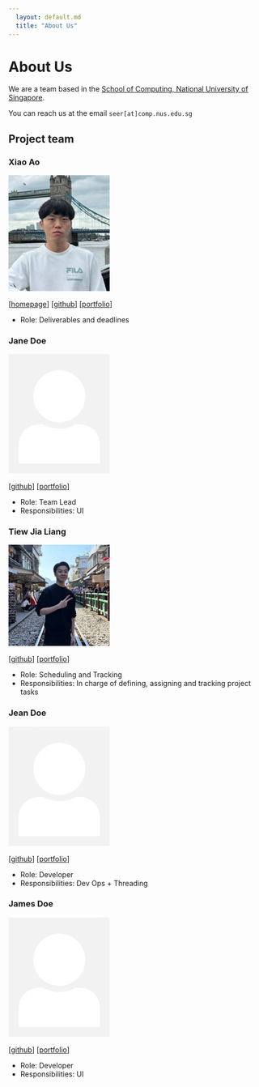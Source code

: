 ```yaml
---
  layout: default.md
  title: "About Us"
---
```


# About Us

We are a team based in the [School of Computing, National University of Singapore](http://www.comp.nus.edu.sg).

You can reach us at the email `seer[at]comp.nus.edu.sg`

## Project team

### Xiao Ao

<img src="images/xa0412.png" width="200px">

[[homepage](http://www.comp.nus.edu.sg/~damithch)]
[[github](https://github.com/johndoehttps://github.com/xa0412/tp)]
[[portfolio](team/johndoe.md)]

* Role: Deliverables and deadlines

### Jane Doe

<img src="images/johndoe.png" width="200px">

[[github](http://github.com/johndoe)]
[[portfolio](team/johndoe.md)]

* Role: Team Lead
* Responsibilities: UI

### Tiew Jia Liang

<img src="images/tiewjialiang.png" width="200px">

[[github](http://github.com/TiewJiaLiang)] [[portfolio](team/johndoe.md)]

* Role: Scheduling and Tracking 
* Responsibilities: In charge of defining, assigning and tracking project tasks

### Jean Doe

<img src="images/johndoe.png" width="200px">

[[github](http://github.com/johndoe)]
[[portfolio](team/johndoe.md)]

* Role: Developer
* Responsibilities: Dev Ops + Threading

### James Doe

<img src="images/johndoe.png" width="200px">

[[github](http://github.com/johndoe)]
[[portfolio](team/johndoe.md)]

* Role: Developer
* Responsibilities: UI
